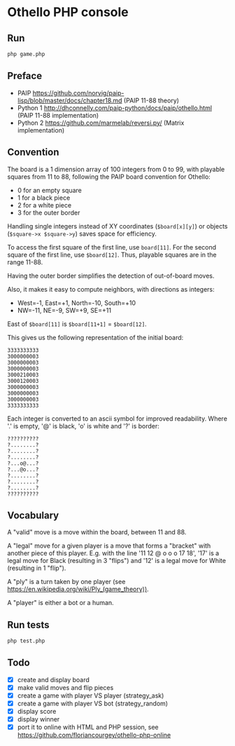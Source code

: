 # Othello PHP console

## Run
```bash
php game.php
```

## Preface
- PAIP https://github.com/norvig/paip-lisp/blob/master/docs/chapter18.md (PAIP 11-88 theory)
- Python 1 http://dhconnelly.com/paip-python/docs/paip/othello.html (PAIP 11-88 implementation)
- Python 2 https://github.com/marmelab/reversi.py/ (Matrix implementation)

## Convention
The board is a 1 dimension array of 100 integers from 0 to 99, with playable squares from 11 to 88, following the PAIP board convention for Othello:
- 0 for an empty square
- 1 for a black piece
- 2 for a white piece
- 3 for the outer border

Handling single integers instead of XY coordinates (`$board[x][y]`) or objects (`$square->x $square->y`) saves space for efficiency.

To access the first square of the first line, use `board[11]`. For the second square of the first line, use `$board[12]`. Thus, playable squares are in the range 11-88.

Having the outer border simplifies the detection of out-of-board moves.

Also, it makes it easy to compute neighbors, with directions as integers:
- West=-1, East=+1, North=-10, South=+10
- NW=-11, NE=-9, SW=+9, SE=+11

East of `$board[11]` is `$board[11+1]` = `$board[12]`.

This gives us the following representation of the initial board:
```
3333333333
3000000003
3000000003
3000000003
3000210003
3000120003
3000000003
3000000003
3000000003
3333333333
```

Each integer is converted to an ascii symbol for improved readability. Where '.' is empty, '@' is black, 'o' is white and '?' is border:
```
??????????
?........?
?........?
?........?
?...o@...?
?...@o...?
?........?
?........?
?........?
??????????
```

## Vocabulary
A "valid" move is a move within the board, between 11 and 88.

A "legal" move for a given player is a move that forms a "bracket" with another piece of this player. E.g. with the line '11 12 @ o o o 17 18', '17' is a legal move for Black (resulting in 3 "flips") and '12' is a legal move for White (resulting in 1 "flip").

A "ply" is a turn taken by one player (see https://en.wikipedia.org/wiki/Ply_(game_theory)).

A "player" is either a bot or a human.

## Run tests
```bash
php test.php
```

## Todo
- [x] create and display board
- [x] make valid moves and flip pieces
- [x] create a game with player VS player (strategy_ask)
- [x] create a game with player VS bot (strategy_random)
- [x] display score
- [x] display winner
- [x] port it to online with HTML and PHP session, see https://github.com/floriancourgey/othello-php-online
